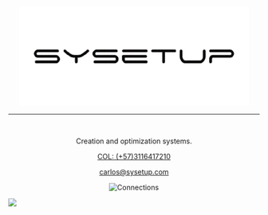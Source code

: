 <p align="center">
  <img src="./images/sysetup.png"  alt="Sysetup">
</p>

----


<br>
<p align="center">
  Creation and optimization systems.
</p>
<p align="center">
  <a href="tel:+573116417210">COL: (+57)3116417210</a>
</p>
<p align="center">
  <a href="mailto:carlos@sysetup.com">carlos@sysetup.com</a>
</p>
<p align="center">
  <img src="https://komarev.com/ghpvc/?username=Sysetup&label=Connection%23:&color=grey"  alt="Connections">
</p>

![](https://hit.yhype.me/github/profile?user_id=9453397)


<!--
[![Anurag's GitHub stats](https://github-readme-stats.vercel.app/api?username=Sysetup&count_private=true&show_icons=true&theme=prussian)](https://github.com/anuraghazra/github-readme-stats)
[![Readme Card](https://github-readme-stats.vercel.app/api/pin/?username=Sysetup&repo=sysetup-park&show_icons=true&theme=prussian)](https://github.com/anuraghazra/github-readme-stats)
[![Top Langs](https://github-readme-stats.vercel.app/api/top-langs/?username=Sysetup&show_icons=true&theme=prussian)](https://github.com/anuraghazra/github-readme-stats)
[![willianrod's wakatime stats](https://github-readme-stats.vercel.app/api/wakatime?username=Sysetup&show_icons=true&theme=prussian)](https://github.com/anuraghazra/github-readme-stats)
[![visitors](https://visitor-badge.glitch.me/badge?page_id=Sysetup.sysetup-park&left_color=blue&right_color=#0f1724)

-->
